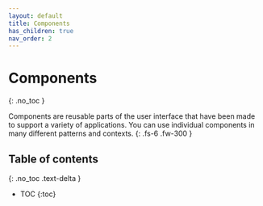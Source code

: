 ```yaml
---
layout: default
title: Components
has_children: true
nav_order: 2
---
```


# Components
{: .no_toc }

Components are reusable parts of the user interface that have been made to support a variety of applications. You can use individual components in many different patterns and contexts.
{: .fs-6 .fw-300 }

## Table of contents
{: .no_toc .text-delta }

- TOC
{:toc}
